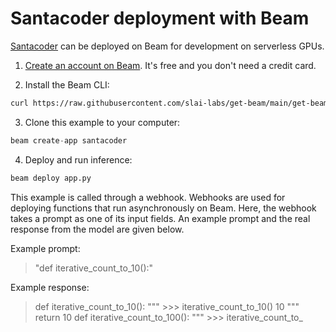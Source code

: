 # Santacoder deployment with Beam

[Santacoder](https://huggingface.co/bigcode/santacoder) can be deployed on Beam for development
on serverless GPUs.

1. [Create an account on Beam](https://beam.cloud). It's free and you don't need a credit card.

2. Install the Beam CLI:

```bash
curl https://raw.githubusercontent.com/slai-labs/get-beam/main/get-beam.sh -sSfL | sh
```

3. Clone this example to your computer:

```python
beam create-app santacoder
```

4. Deploy and run inference:

```python
beam deploy app.py
```

This example is called through a webhook. Webhooks are used for deploying
functions that run asynchronously on Beam. Here, the webhook takes a prompt
as one of its input fields. An example prompt and the real response from the
model are given below.

Example prompt:
> "def iterative_count_to_10():"

Example response: 
> def iterative_count_to_10():
    """
    >>> iterative_count_to_10()
    10
    """
    return 10
    def iterative_count_to_100():
    """
    >>> iterative_count_to_
